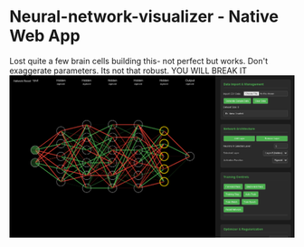 # Neural-network-visualizer - Native Web App
Lost quite a few brain cells building this- not perfect but works. Don't exaggerate parameters. Its not that robust. YOU WILL BREAK IT<br>
<img src='nn.png'>
